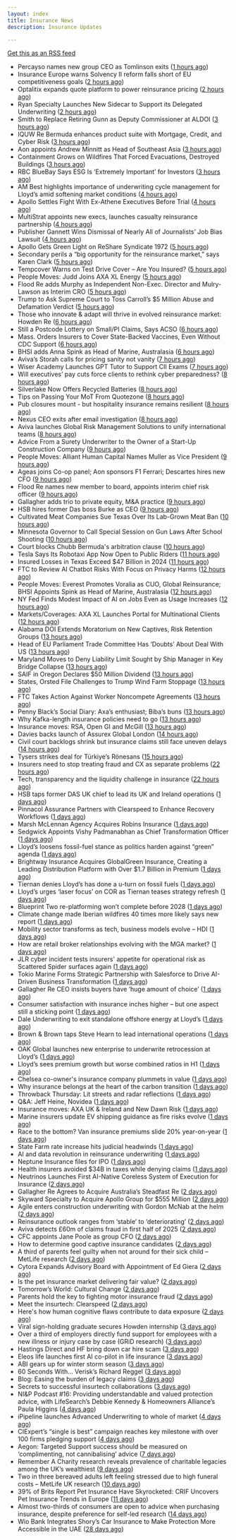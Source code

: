 ```yaml
---
layout: index
title: Insurance News
description: Insurance Updates

---
```


[Get this as an RSS feed](/insurance.rss)

<!-- news_marker starts -->
- Percayso names new group CEO as Tomlinson exits ([1 hours ago](https://www.postonline.co.uk/people/7958971/percayso-names-new-group-ceo-as-tomlinson-exits))
- Insurance Europe warns Solvency II reform falls short of EU competitiveness goals ([2 hours ago](https://www.reinsurancene.ws/insurance-europe-warns-solvency-ii-reform-falls-short-of-eu-competitiveness-goals/))
- Optalitix expands quote platform to power reinsurance pricing ([2 hours ago](https://www.reinsurancene.ws/optalitix-expands-quote-platform-to-power-reinsurance-pricing/))
- Ryan Specialty Launches New Sidecar to Support its Delegated Underwriting ([2 hours ago](https://www.insurancejournal.com/news/international/2025/09/05/838132.htm))
- Smith to Replace Retiring Gunn as Deputy Commissioner at ALDOI ([3 hours ago](https://www.insurancejournal.com/news/southeast/2025/09/05/838134.htm))
- IQUW Re Bermuda enhances product suite with Mortgage, Credit, and Cyber Risk ([3 hours ago](https://www.reinsurancene.ws/iquw-re-bermuda-enhances-product-suite-with-mortgage-credit-and-cyber-risk/))
- Aon appoints Andrew Minnitt as Head of Southeast Asia ([3 hours ago](https://www.reinsurancene.ws/aon-appoints-andrew-minnitt-as-head-of-southeast-asia/))
- Containment Grows on Wildfires That Forced Evacuations, Destroyed Buildings ([3 hours ago](https://www.insurancejournal.com/news/west/2025/09/05/838128.htm))
- RBC BlueBay Says ESG Is ‘Extremely Important’ for Investors ([3 hours ago](https://www.insurancejournal.com/news/international/2025/09/05/838123.htm))
- AM Best highlights importance of underwriting cycle management for Lloyd’s amid softening market conditions ([4 hours ago](https://www.reinsurancene.ws/am-best-highlights-importance-of-underwriting-cycle-management-for-lloyds-amid-softening-market-conditions/))
- Apollo Settles Fight With Ex-Athene Executives Before Trial ([4 hours ago](https://www.insurancejournal.com/news/national/2025/09/05/838118.htm))
- MultiStrat appoints new execs, launches casualty reinsurance partnership ([4 hours ago](https://www.reinsurancene.ws/multistrat-appoints-new-execs-launches-casualty-reinsurance-partnership/))
- Publisher Gannett Wins Dismissal of Nearly All of Journalists’ Job Bias Lawsuit ([4 hours ago](https://www.insurancejournal.com/news/national/2025/09/05/838115.htm))
- Apollo Gets Green Light on ReShare Syndicate 1972 ([5 hours ago](https://insurance-edge.net/2025/09/05/apollo-gets-green-light-on-reshare-syndicate-1972/))
- Secondary perils a “big opportunity for the reinsurance market,” says Karen Clark ([5 hours ago](https://www.reinsurancene.ws/secondary-perils-a-big-opportunity-for-the-reinsurance-market-says-karen-clark/))
- Tempcover Warns on Test Drive Cover – Are You Insured? ([5 hours ago](https://insurance-edge.net/2025/09/05/tempcover-warns-on-test-drive-cover-are-you-insured/))
- People Moves: Judd Joins AXA XL Energy ([5 hours ago](https://www.insurancejournal.com/news/east/2025/09/05/837044.htm))
- Flood Re adds Murphy as Independent Non-Exec. Director and Mulry-Lawson as Interim CRO ([5 hours ago](https://www.reinsurancene.ws/flood-re-adds-murphy-as-independent-non-exec-director-and-mulry-lawson-as-interim-cro/))
- Trump to Ask Supreme Court to Toss Carroll’s $5 Million Abuse and Defamation Verdict ([5 hours ago](https://www.insurancejournal.com/news/east/2025/09/05/838108.htm))
- Those who innovate & adapt will thrive in evolved reinsurance market: Howden Re ([6 hours ago](https://www.reinsurancene.ws/those-who-innovate-adapt-will-thrive-in-evolved-reinsurance-market-howden-re/))
- Still a Postcode Lottery on Small/PI Claims, Says ACSO ([6 hours ago](https://insurance-edge.net/2025/09/05/still-a-postcode-lottery-on-small-pi-claims-says-acso/))
- Mass. Orders Insurers to Cover State-Backed Vaccines, Even Without CDC Support ([6 hours ago](https://www.insurancejournal.com/news/east/2025/09/05/838104.htm))
- BHSI adds Anna Spink as Head of Marine, Australasia ([6 hours ago](https://www.reinsurancene.ws/bhsi-adds-anna-spink-as-head-of-marine-australasia/))
- Aviva’s Storah calls for pricing sanity not vanity ([7 hours ago](https://www.postonline.co.uk/news/7958958/aviva%E2%80%99s-storah-calls-for-pricing-sanity-not-vanity))
- Wiser Academy Launches GPT Tutor to Support CII Exams ([7 hours ago](https://insurance-edge.net/2025/09/05/wiser-academy-launches-gpt-tutor-to-support-cii-exams/))
- Will executives’ pay cuts force clients to rethink cyber preparedness? ([8 hours ago](https://www.insurancebusinessmag.com/uk/news/cyber/will-executives-pay-cuts-force-clients-to-rethink-cyber-preparedness-548661.aspx))
- Silverlake Now Offers Recycled Batteries ([8 hours ago](https://insurance-edge.net/2025/09/05/silverlake-now-offers-recycled-batteries/))
- Tips on Passing Your MoT From Quotezone ([8 hours ago](https://insurance-edge.net/2025/09/05/tips-on-passing-your-mot-from-quotezone/))
- Pub closures mount - but hospitality insurance remains resilient ([8 hours ago](https://www.insurancebusinessmag.com/uk/news/hospitality/pub-closures-mount--but-hospitality-insurance-remains-resilient-548636.aspx))
- Nexus CEO exits after email investigation ([8 hours ago](https://www.postonline.co.uk/commercial/7958965/nexus-ceo-exits-after-email-investigation))
- Aviva launches Global Risk Management Solutions to unify international teams ([8 hours ago](https://www.insurancebusinessmag.com/uk/news/breaking-news/aviva-launches-global-risk-management-solutions-to-unify-international-teams-548625.aspx))
- Advice From a Surety Underwriter to the Owner of a Start-Up Construction Company ([9 hours ago](https://www.insurancejournal.com/blogs/old-republic-surety/2025/09/05/830862.htm))
- People Moves: Alliant Human Capital Names Muller as Vice President ([9 hours ago](https://www.insurancejournal.com/news/midwest/2025/09/05/837798.htm))
- Ageas joins Co-op panel; Aon sponsors F1 Ferrari; Descartes hires new CFO ([9 hours ago](https://www.postonline.co.uk/news/7958952/ageas-joins-co-op-panel-aon-sponsors-f1-ferrari-descartes-hires-new-cfo))
- Flood Re names new member to board, appoints interim chief risk officer ([9 hours ago](https://www.insurancebusinessmag.com/uk/news/breaking-news/flood-re-names-new-member-to-board-appoints-interim-chief-risk-officer-548616.aspx))
- Gallagher adds trio to private equity, M&A practice ([9 hours ago](https://www.insurancebusinessmag.com/uk/news/breaking-news/gallagher-adds-trio-to-private-equity-manda-practice-548613.aspx))
- HSB hires former Das boss Burke as CEO ([9 hours ago](https://www.postonline.co.uk/news/7958961/hsb-hires-former-das-boss-burke-as-ceo))
- Cultivated Meat Companies Sue Texas Over Its Lab-Grown Meat Ban ([10 hours ago](https://www.insurancejournal.com/news/southcentral/2025/09/05/837804.htm))
- Minnesota Governor to Call Special Session on Gun Laws After School Shooting ([10 hours ago](https://www.insurancejournal.com/news/midwest/2025/09/05/838077.htm))
- Court blocks Chubb Bermuda's arbitration clause ([10 hours ago](https://www.insurancebusinessmag.com/uk/news/breaking-news/court-blocks-chubb-bermudas-arbitration-clause-548598.aspx))
- Tesla Says Its Robotaxi App Now Open to Public Riders ([11 hours ago](https://www.insurancejournal.com/news/southcentral/2025/09/05/837907.htm))
- Insured Losses in Texas Exceed $47 Billion in 2024 ([11 hours ago](https://www.insurancejournal.com/news/southcentral/2025/09/05/837979.htm))
- FTC to Review AI Chatbot Risks With Focus on Privacy Harms ([12 hours ago](https://www.insurancejournal.com/news/national/2025/09/05/837985.htm))
- People Moves: Everest Promotes Voralia as CUO, Global Reinsurance; BHSI Appoints Spink as Head of Marine, Australasia ([12 hours ago](https://www.insurancejournal.com/news/international/2025/09/05/838089.htm))
- NY Fed Finds Modest Impact of AI on Jobs Even as Usage Increases ([12 hours ago](https://www.insurancejournal.com/news/national/2025/09/05/837974.htm))
- Markets/Coverages: AXA XL Launches Portal for Multinational Clients ([12 hours ago](https://www.insurancejournal.com/news/international/2025/09/05/838093.htm))
- Alabama DOI Extends Moratorium on New Captives, Risk Retention Groups ([13 hours ago](https://www.insurancejournal.com/news/southeast/2025/09/05/837891.htm))
- Head of EU Parliament Trade Committee Has ‘Doubts’ About Deal With US ([13 hours ago](https://www.insurancejournal.com/news/international/2025/09/05/837999.htm))
- Maryland Moves to Deny Liability Limit Sought by Ship Manager in Key Bridge Collapse ([13 hours ago](https://www.insurancejournal.com/news/east/2025/09/05/837870.htm))
- SAIF in Oregon Declares $50 Million Dividend ([13 hours ago](https://www.insurancejournal.com/news/west/2025/09/05/837792.htm))
- States, Orsted File Challenges to Trump Wind Farm Stoppage ([13 hours ago](https://www.insurancejournal.com/news/east/2025/09/05/837954.htm))
- FTC Takes Action Against Worker Noncompete Agreements ([13 hours ago](https://www.insurancejournal.com/news/national/2025/09/05/838042.htm))
- Penny Black’s Social Diary: Axa’s enthusiast; Biba’s buns ([13 hours ago](https://www.postonline.co.uk/people/7958297/penny-black%E2%80%99s-social-diary-axa%E2%80%99s-enthusiast-biba%E2%80%99s-buns))
- Why Kafka-length insurance policies need to go ([13 hours ago](https://www.postonline.co.uk/regulation/7958932/why-kafka-length-insurance-policies-need-to-go))
- Insurance moves: RSA, Open GI and McGill ([13 hours ago](https://www.insurancebusinessmag.com/uk/news/breaking-news/insurance-moves-rsa-open-gi-and-mcgill-548562.aspx))
- Davies backs launch of Assurex Global London ([14 hours ago](https://www.insurancebusinessmag.com/uk/news/breaking-news/davies-backs-launch-of-assurex-global-london-548560.aspx))
- Civil court backlogs shrink but insurance claims still face uneven delays ([14 hours ago](https://www.insurancebusinessmag.com/uk/news/legal-insights/civil-court-backlogs-shrink-but-insurance-claims-still-face-uneven-delays-548558.aspx))
- Tysers strikes deal for Türkiye’s Rönesans ([15 hours ago](https://www.insurancebusinessmag.com/uk/news/breaking-news/tysers-strikes-deal-for-turkiyes-ronesans-548557.aspx))
- Insurers need to stop treating fraud and CX as separate problems ([22 hours ago](https://www.dig-in.com/opinion/insurers-to-stop-treating-fraud-and-cx-as-separate-problems))
- Tech, transparency and the liquidity challenge in insurance ([22 hours ago](https://www.dig-in.com/opinion/tech-transparency-and-liquidity-challenge-in-insurance))
- HSB taps former DAS UK chief to lead its UK and Ireland operations ([1 days ago](https://www.insurancebusinessmag.com/uk/news/breaking-news/hsb-taps-former-das-uk-chief-to-lead-its-uk-and-ireland-operations-548501.aspx))
- Pinnacol Assurance Partners with Clearspeed to Enhance Recovery Workflows ([1 days ago](https://www.insurtechinsights.com/pinnacol-assurance-partners-with-clearspeed-to-enhance-recovery-workflows/))
- Marsh McLennan Agency Acquires Robins Insurance ([1 days ago](https://www.insurtechinsights.com/marsh-mclennan-agency-acquires-robins-insurance/))
- Sedgwick Appoints Vishy Padmanabhan as Chief Transformation Officer ([1 days ago](https://www.insurtechinsights.com/sedgwick-appoints-vishy-padmanabhan-as-chief-transformation-officer/))
- Lloyd’s loosens fossil-fuel stance as politics harden against “green” agenda ([1 days ago](https://www.insurancebusinessmag.com/uk/news/breaking-news/lloyds-loosens-fossilfuel-stance-as-politics-harden-against-green-agenda-548479.aspx))
- Brightway Insurance Acquires GlobalGreen Insurance, Creating a Leading Distribution Platform with Over $1.7 Billion in Premium ([1 days ago](https://www.insurtechinsights.com/brightway-insurance-acquires-globalgreen-insurance-creating-a-leading-distribution-platform-with-over-1-7-billion-in-premium/))
- Tiernan denies Lloyd’s has done a u-turn on fossil fuels ([1 days ago](https://www.postonline.co.uk/lloyd%E2%80%99slondon/7958955/tiernan-denies-lloyd%E2%80%99s-has-done-a-u-turn-on-fossil-fuels))
- Lloyd’s urges ‘laser focus’ on COR as Tiernan teases strategy refresh ([1 days ago](https://www.postonline.co.uk/lloyd%E2%80%99slondon/7958954/lloyd%E2%80%99s-urges-%E2%80%98laser-focus%E2%80%99-on-cor-as-tiernan-teases-strategy-refresh))
- Blueprint Two re-platforming won’t complete before 2028 ([1 days ago](https://www.postonline.co.uk/lloyd%E2%80%99slondon/7958953/blueprint-two-re-platforming-won%E2%80%99t-complete-before-2028))
- Climate change made Iberian wildfires 40 times more likely says new report ([1 days ago](https://www.insurancebusinessmag.com/uk/news/catastrophe/climate-change-made-iberian-wildfires-40-times-more-likely-says-new-report-548466.aspx))
- Mobility sector transforms as tech, business models evolve – HDI ([1 days ago](https://www.insurancebusinessmag.com/uk/news/auto-motor/mobility-sector-transforms-as-tech-business-models-evolve--hdi-548437.aspx))
- How are retail broker relationships evolving with the MGA market? ([1 days ago](https://www.insurancebusinessmag.com/uk/tv/how-are-retail-broker-relationships-evolving-with-the-mga-market-548433.aspx))
- JLR cyber incident tests insurers' appetite for operational risk as Scattered Spider surfaces again ([1 days ago](https://www.insurancebusinessmag.com/uk/news/cyber/jlr-cyber-incident-tests-insurers-appetite-for-operational-risk-as-scattered-spider-surfaces-again-548432.aspx))
- Tokio Marine Forms Strategic Partnership with Salesforce to Drive AI-Driven Business Transformation ([1 days ago](https://www.insurtechinsights.com/tokio-marine-forms-strategic-partnership-with-salesforce-to-drive-ai-driven-business-transformation/))
- Gallagher Re CEO insists buyers have ‘huge amount of choice’ ([1 days ago](https://www.postonline.co.uk/reinsurance/7958947/gallagher-re-ceo-insists-buyers-have-%E2%80%98huge-amount-of-choice%E2%80%99))
- Consumer satisfaction with insurance inches higher – but one aspect still a sticking point ([1 days ago](https://www.insurancebusinessmag.com/uk/news/breaking-news/consumer-satisfaction-with-insurance-inches-higher--but-one-aspect-still-a-sticking-point-548416.aspx))
- Dale Underwriting to exit standalone offshore energy at Lloyd’s ([1 days ago](https://www.insurancebusinessmag.com/uk/news/breaking-news/dale-underwriting-to-exit-standalone-offshore-energy-at-lloyds-548413.aspx))
- Brown & Brown taps Steve Hearn to lead international operations ([1 days ago](https://www.insurancebusinessmag.com/uk/news/breaking-news/brown-and-brown-taps-steve-hearn-to-lead-international-operations-548410.aspx))
- OAK Global launches new enterprise to underwrite retrocession at Lloyd’s ([1 days ago](https://www.insurancebusinessmag.com/uk/news/property-insurance/oak-global-launches-new-enterprise-to-underwrite-retrocession-at-lloyds-548406.aspx))
- Lloyd’s sees premium growth but worse combined ratios in H1 ([1 days ago](https://www.insurancebusinessmag.com/uk/news/breaking-news/lloyds-sees-premium-growth-but-worse-combined-ratios-in-h1-548394.aspx))
- Chelsea co-owner's insurance company plummets in value ([1 days ago](https://www.insurancebusinessmag.com/uk/news/breaking-news/chelsea-coowners-insurance-company-plummets-in-value-548361.aspx))
- Why insurance belongs at the heart of the carbon transition ([1 days ago](https://www.postonline.co.uk/commercial/7958927/why-insurance-belongs-at-the-heart-of-the-carbon-transition))
- Throwback Thursday: Lit streets and radar reflections ([1 days ago](https://www.postonline.co.uk/personal/7956764/throwback-thursday-lit-streets-and-radar-reflections))
- Q&A: Jeff Heine, Novidea ([1 days ago](https://www.postonline.co.uk/technology/7957699/qa-jeff-heine-novidea))
- Insurance moves: AXA UK & Ireland and New Dawn Risk ([1 days ago](https://www.insurancebusinessmag.com/uk/news/breaking-news/insurance-moves-axa-uk-and-ireland-and-new-dawn-risk-548375.aspx))
- Marine insurers update EV shipping guidance as fire risks evolve ([1 days ago](https://www.insurancebusinessmag.com/uk/news/marine/marine-insurers-update-ev-shipping-guidance-as-fire-risks-evolve-548373.aspx))
- Race to the bottom? Van insurance premiums slide 20% year-on-year ([1 days ago](https://www.insurancebusinessmag.com/uk/news/auto-motor/race-to-the-bottom-van-insurance-premiums-slide-20-yearonyear-548371.aspx))
- State Farm rate increase hits judicial headwinds ([1 days ago](https://www.dig-in.com/news/state-farm-rate-increase-hits-judicial-headwinds))
- AI and data revolution in reinsurance underwriting ([1 days ago](https://www.dig-in.com/opinion/ai-and-data-revolution-in-reinsurance-underwriting))
- Neptune Insurance files for IPO ([1 days ago](https://www.dig-in.com/articles/neptune-insurance-files-for-ipo))
- Health insurers avoided $34B in taxes while denying claims ([1 days ago](https://www.dig-in.com/news/health-insurers-avoided-34b-in-taxes-while-denying-claims))
- Neutrinos Launches First AI-Native Coreless System of Execution for Insurance ([2 days ago](https://www.insurtechinsights.com/neutrinos-launches-first-ai-native-coreless-system-of-execution-for-insurance/))
- Gallagher Re Agrees to Acquire Australia’s Steadfast Re ([2 days ago](https://www.insurtechinsights.com/gallagher-re-agrees-to-acquire-australias-steadfast-re/))
- Skyward Specialty to Acquire Apollo Group for $555 Million ([2 days ago](https://www.insurtechinsights.com/skyward-specialty-to-acquire-apollo-group-for-555-million/))
- Agile enters construction underwriting with Gordon McNab at the helm ([2 days ago](https://www.insurtechinsights.com/agile-enters-construction-underwriting-with-gordon-mcnab-at-the-helm/))
- Reinsurance outlook ranges from ‘stable’ to ‘deteriorating’ ([2 days ago](https://www.postonline.co.uk/reinsurance/7958944/reinsurance-outlook-ranges-from-%E2%80%98stable%E2%80%99-to-%E2%80%98deteriorating%E2%80%99))
- Aviva detects £60m of claims fraud in first half of 2025 ([2 days ago](https://www.postonline.co.uk/news/7958946/aviva-detects-%C2%A360m-of-claims-fraud-in-first-half-of-2025))
- CFC appoints Jane Poole as group CFO ([2 days ago](https://www.postonline.co.uk/news/7958945/cfc-appoints-jane-poole-as-group-cfo))
- How to determine good captive insurance candidates ([2 days ago](https://www.dig-in.com/advisers/opinion/how-to-determine-good-captive-insurance-candidates))
- A third of parents feel guilty when not around for their sick child – MetLife research ([2 days ago](https://ifamagazine.com/a-third-of-parents-feel-guilty-when-not-around-for-their-sick-child-metlife-research/))
- Cytora Expands Advisory Board with Appointment of Ed Giera ([2 days ago](https://www.insurtechinsights.com/cytora-expands-advisory-board-with-appointment-of-ed-giera/))
- Is the pet insurance market delivering fair value? ([2 days ago](https://www.postonline.co.uk/personal/7958177/is-the-pet-insurance-market-delivering-fair-value))
- Tomorrow’s World: Cultural Change ([2 days ago](https://www.postonline.co.uk/regulation/7958189/tomorrow%E2%80%99s-world-cultural-change))
- Parents hold the key to fighting motor insurance fraud ([2 days ago](https://www.postonline.co.uk/claims/7958260/parents-hold-the-key-to-fighting-motor-insurance-fraud))
- Meet the insurtech: Clearspeed ([2 days ago](https://www.dig-in.com/news/meet-the-insurtech-clearspeed))
- Here's how human cognitive flaws contribute to data exposure ([2 days ago](https://www.dig-in.com/opinion/how-cognitive-flaws-contribute-to-data-exposure))
- Viral sign-holding graduate secures Howden internship ([3 days ago](https://www.postonline.co.uk/broker/7958941/viral-sign-holding-graduate-secures-howden-internship))
- Over a third of employers directly fund support for employees with a new illness or injury case by case (GRiD research) ([3 days ago](https://ifamagazine.com/over-a-third-36-of-employers-directly-fund-support-for-employees-with-a-new-illness-or-injury-case-by-case-grid-research/))
- Hastings Direct and HF bring down car hire scam ([3 days ago](https://www.postonline.co.uk/personal/7958940/hastings-direct-and-hf-bring-down-car-hire-scam))
- Eleos life launches first AI co-pilot in life insurance ([3 days ago](https://ifamagazine.com/eleos-life-launches-first-ai-co-pilot-in-life-insurance/))
- ABI gears up for winter storm season ([3 days ago](https://www.postonline.co.uk/claims/7958926/abi-gears-up-for-winter-storm-season))
- 60 Seconds With... Verisk’s Richard Reggel ([3 days ago](https://www.postonline.co.uk/technology/7958029/60-seconds-with-verisk%E2%80%99s-richard-reggel))
- Blog: Easing the burden of legacy claims ([3 days ago](https://www.postonline.co.uk/claims/7958292/blog-easing-the-burden-of-legacy-claims))
- Secrets to successful insurtech collaborations ([3 days ago](https://www.dig-in.com/news/secrets-to-successful-insurtech-collaborations))
- NI&P Podcast #16: Providing understandable and valued protection advice, with LifeSearch’s Debbie Kennedy & Homeowners Alliance’s Paula Higgins ([4 days ago](https://ifamagazine.com/nip-podcast-16-providing-understandable-and-valued-protection-advice-with-lifesearchs-debbie-kennedy-homeowners-alliances-paula-higgins/))
- iPipeline launches Advanced Underwriting to whole of market ([4 days ago](https://ifamagazine.com/ipipeline-launches-advanced-underwriting-to-whole-of-market/))
- CIExpert’s “single is best” campaign reaches key milestone with over 100 firms pledging support ([4 days ago](https://ifamagazine.com/ciexperts-single-is-best-campaign-reaches-key-milestone-with-over-100-firms-pledging-support/))
- Aegon: Targeted Support success should be measured on ‘complimenting, not cannibalising’ advice ([7 days ago](https://ifamagazine.com/aegon-targeted-support-success-should-be-measured-on-complimenting-not-cannibalising-advice/))
- Remember A Charity research reveals prevalence of charitable legacies among the UK’s wealthiest ([9 days ago](https://ifamagazine.com/remember-a-charity-research-reveals-prevalence-of-charitable-legacies-among-the-uks-wealthiest/))
- Two in three bereaved adults left feeling stressed due to high funeral costs – MetLife UK research ([10 days ago](https://ifamagazine.com/two-in-three-bereaved-adults-left-feeling-stressed-due-to-high-funeral-costs-metlife-uk-research/))
- 39% of Brits Report Pet Insurance Have Skyrocketed: CRIF Uncovers Pet Insurance Trends in Europe ([11 days ago](https://thefintechtimes.com/39-of-brits-report-pet-insurance-have-skyrocketed-crif-uncovers-pet-insurance-trends-in-europe/))
- Almost two-thirds of consumers are open to advice when purchasing insurance, despite preference for self-led research ([14 days ago](https://ifamagazine.com/almost-two-thirds-of-consumers-are-open-to-advice-when-purchasing-insurance-despite-preference-for-self-led-research/))
- Wio Bank Integrates Shory’s Car Insurance to Make Protection More Accessible in the UAE ([28 days ago](https://thefintechtimes.com/wio-bank-integrates-shorys-car-insurance-to-make-protection-more-accessible-in-the-uae/))

<!-- news_marker ends -->